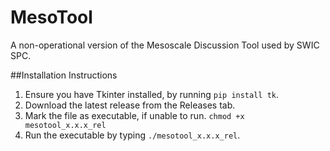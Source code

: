 # MesoTool
A non-operational version of the Mesoscale Discussion Tool used by SWIC SPC. 

##Installation Instructions
1. Ensure you have Tkinter installed, by running `pip install tk`.
2. Download the latest release from the Releases tab.
3. Mark the file as executable, if unable to run. `chmod +x mesotool_x.x.x_rel`
4. Run the executable by typing `./mesotool_x.x.x_rel`.

